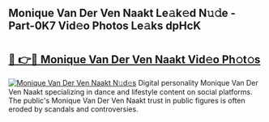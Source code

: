 ## Monique Van Der Ven Naakt Le𝚊k𝚎d N𝚞𝚍e - Part-0K7 Vid𝚎o Photos Le𝚊ks dpHcK

# <h2><a href="http://fb5z9zf.evod.top/?m=Monique+Van+Der+Ven+Naakt">🔗 👉🔴 Monique Van Der Ven Naakt Vid𝚎o Ph𝚘t𝚘s</a></h2>

[![Monique Van Der Ven Naakt N𝚞d𝚎s](https://i.imgur.com/8V9OHl7.gif)](http://fb5z9zf.evod.top/?m=Monique+Van+Der+Ven+Naakt)
Digital personality Monique Van Der Ven Naakt specializing in dance and lifestyle content on social platforms. The public's Monique Van Der Ven Naakt trust in public figures is often eroded by scandals and controversies. 
